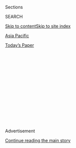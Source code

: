 <div id="app">

<div>

<div>

<div>

<div class="NYTAppHideMasthead css-1q2w90k e1suatyy0">

<div class="section css-ui9rw0 e1suatyy2">

<div class="css-eph4ug er09x8g0">

<div class="css-6n7j50">

</div>

<span class="css-1dv1kvn">Sections</span>

<div class="css-10488qs">

<span class="css-1dv1kvn">SEARCH</span>

</div>

[Skip to content](#site-content)[Skip to site index](#site-index)

</div>

<div id="masthead-section-label" class="css-1wr3we4 eaxe0e00">

[Asia
Pacific](https://www.nytimes3xbfgragh.onion/section/world/asia)

</div>

<div class="css-10698na e1huz5gh0">

</div>

</div>

<div id="masthead-bar-one" class="section hasLinks css-15hmgas e1csuq9d3">

<div class="css-uqyvli e1csuq9d0">

</div>

<div class="css-1uqjmks e1csuq9d1">

</div>

<div class="css-9e9ivx">

[](https://myaccount.nytimes3xbfgragh.onion/auth/login?response_type=cookie&client_id=vi)

</div>

<div class="css-1bvtpon e1csuq9d2">

[Today’s
Paper](https://www.nytimes3xbfgragh.onion/section/todayspaper)

</div>

</div>

</div>

</div>

<div data-aria-hidden="false">

<div id="site-content" data-role="main">

<div>

<div class="css-1aor85t" style="opacity:0.000000001;z-index:-1;visibility:hidden">

<div class="css-1hqnpie">

<div class="css-epjblv">

<span class="css-17xtcya">[Asia
Pacific](/section/world/asia)</span><span class="css-x15j1o">|</span><span class="css-fwqvlz">China
and North Korea Reveal Sudden, and Deep, Cracks in Their
Friendship</span>

</div>

<div class="css-k008qs">

<div class="css-1iwv8en">

<span class="css-18z7m18"></span>

<div>

</div>

</div>

<span class="css-1n6z4y">https://nyti.ms/2meFxuW</span>

<div class="css-1705lsu">

<div class="css-4xjgmj">

<div class="css-4skfbu" data-role="toolbar" data-aria-label="Social Media Share buttons, Save button, and Comments Panel with current comment count" data-testid="share-tools">

  - 
  - 
  - 
  - 
    
    <div class="css-6n7j50">
    
    </div>

  - 

</div>

</div>

</div>

</div>

</div>

</div>

<div class="css-13pd83m">

</div>

<div id="top-wrapper" class="css-1sy8kpn">

<div id="top-slug" class="css-l9onyx">

Advertisement

</div>

[Continue reading the main
story](#after-top)

<div class="ad top-wrapper" style="text-align:center;height:100%;display:block;min-height:250px">

<div id="top" class="place-ad" data-position="top" data-size-key="top">

</div>

</div>

<div id="after-top">

</div>

</div>

<div id="sponsor-wrapper" class="css-1hyfx7x">

<div id="sponsor-slug" class="css-19vbshk">

Supported by

</div>

[Continue reading the main
story](#after-sponsor)

<div id="sponsor" class="ad sponsor-wrapper" style="text-align:center;height:100%;display:block">

</div>

<div id="after-sponsor">

</div>

</div>

<div class="css-1vkm6nb ehdk2mb0">

# China and North Korea Reveal Sudden, and Deep, Cracks in Their Friendship

</div>

<div class="css-79elbk" data-testid="photoviewer-wrapper">

<div class="css-z3e15g" data-testid="photoviewer-wrapper-hidden">

</div>

<div class="css-1a48zt4 ehw59r15" data-testid="photoviewer-children">

![<span class="css-16f3y1r e13ogyst0" data-aria-hidden="true">A portrait
of Kim Jong-un, the North Korean leader, in Pyongyang last week.
President Xi Jinping of China is said to have low regard for Mr. Kim,
who has not visited China and is not known to have been
invited.</span><span class="css-cnj6d5 e1z0qqy90" itemprop="copyrightHolder"><span class="css-1ly73wi e1tej78p0">Credit...</span><span><span>Ed
Jones/Agence France-Presse — Getty
Images</span></span></span>](https://static01.graylady3jvrrxbe.onion/images/2017/02/25/world/25china-1/25china-1-articleInline.jpg?quality=75&auto=webp&disable=upscale)

</div>

</div>

<div class="css-xt80pu e12qa4dv0">

<div class="css-18e8msd">

<div class="css-vp77d3 epjyd6m0">

<div class="css-1baulvz">

By [<span class="css-1baulvz last-byline" itemprop="name">Jane
Perlez</span>](http://www.nytimes3xbfgragh.onion/by/jane-perlez)

</div>

</div>

  - Feb. 24,
    2017

  - 
    
    <div class="css-4xjgmj">
    
    <div class="css-d8bdto" data-role="toolbar" data-aria-label="Social Media Share buttons, Save button, and Comments Panel with current comment count" data-testid="share-tools">
    
      - 
      - 
      - 
      - 
        
        <div class="css-6n7j50">
        
        </div>
    
      - 
    
    </div>
    
    </div>

</div>

<div class="css-tk9fsr">

[阅读简体中文版](http://cn.nytimes3xbfgragh.onion/asia-pacific/20170227/china-north-korea-relations-kim-jong-un/ "Read in Simplified Chinese")

</div>

</div>

<div class="section meteredContent css-1r7ky0e" name="articleBody" itemprop="articleBody">

<div class="css-1fanzo5 StoryBodyCompanionColumn">

<div class="css-53u6y8">

BEIJING — For decades, North Korea could count on China as a loyal ally
despite the erratic behavior of the ruling Kim dynasty. Beijing held its
tongue, even as its neighbor engaged in saber rattling, nuclear testing
and bombastic threats.

But by this week, things may have gone too far, with [North Korea
unleashing a
tirade](https://www.nytimes3xbfgragh.onion/2017/02/23/world/asia/north-korea-china.html)
in which it deployed some of the most damning insults in its playbook,
accusing China of “dancing to the tune of the U.S.” and “styling itself
as a big power.”

Chinese observers of relations between the countries were left in
disbelief about how rapidly those ties have deteriorated, particularly
after Beijing decided to [cut off coal
imports](https://www.nytimes3xbfgragh.onion/2017/02/18/world/asia/north-korea-china-coal-imports-suspended.html)
that provide badly needed currency for the North’s economy.

“At first many people thought it was a fake commentary,” Cheng Xiaohe,
associate professor of international studies at Renmin University, said
of the tirade against China, published in the North’s state-run news
media on Thursday. “It is a big surprise that North Korea has launched
such a strong attack against China. I expected an angry reaction — but
not this strong.”

</div>

</div>

<div class="css-1fanzo5 StoryBodyCompanionColumn">

<div class="css-53u6y8">

The diatribe, carried by the Korean Central News Agency, came just
before the Malaysian government announced that [VX nerve
agent](https://www.nytimes3xbfgragh.onion/2017/02/24/world/asia/vx-nerve-agent-kim-jong-nam.html)
had killed Kim Jong-nam, the half brother of the North’s leader, Kim
Jong-un. North Korean agents are suspected of [masterminding the
attack](https://www.nytimes3xbfgragh.onion/2017/02/22/world/asia/kim-jong-nam-assassination-korea-malaysia.html).

</div>

</div>

<div class="css-79elbk" data-testid="photoviewer-wrapper">

<div class="css-z3e15g" data-testid="photoviewer-wrapper-hidden">

</div>

<div class="css-1a48zt4 ehw59r15" data-testid="photoviewer-children">

![<span class="css-16f3y1r e13ogyst0" data-aria-hidden="true">A silk
mill in Pyongyang this week. North Korea has a cash-starved economy that
could suffer from Beijing’s decision to cut off coal
imports.</span><span class="css-cnj6d5 e1z0qqy90" itemprop="copyrightHolder"><span class="css-1ly73wi e1tej78p0">Credit...</span><span>Ed
Jones/Agence France-Presse — Getty
Images</span></span>](https://static01.graylady3jvrrxbe.onion/images/2017/02/25/world/25china-2/25china-2-articleInline.jpg?quality=75&auto=webp&disable=upscale)

</div>

</div>

<div class="css-1fanzo5 StoryBodyCompanionColumn">

<div class="css-53u6y8">

The disclosure that a chemical weapon banned under international
treaties was used in the attack is sure to put more pressure on China’s
relations with North Korea, which some Chinese analysts say are at their
lowest point since the founding of the North as a separate country after
World War II.

The disclosure “makes things worse,” Mr. Cheng said. “It’s wrong to kill
the half brother. It’s more wrong to have used banned chemical agents.”

Earlier this month, the North issued a more indirect takedown of Beijing
in its government newspaper Minju Joson, signaling a growing rift.
Shortly afterward, China announced the suspension of coal imports.

</div>

</div>

<div class="css-1fanzo5 StoryBodyCompanionColumn">

<div class="css-53u6y8">

The burst of criticisms from Pyongyang — coupled with Beijing’s coal ban
— suggested boiling tensions between China’s president, Xi Jinping, 63,
who sees himself as a global leader, and Mr. Kim, 33, an eccentric
dictator.

Mr. Xi is said to have low regard for Mr. Kim, who has not visited China
and is not known to have been invited.

Despite past periods of turbulence, including under Mao Zedong, both
sides have more or less tried to preserve a polite public veneer of
amity. But the friendship was a myth, said Shen Zhihua, a professor of
history at East China Normal
University.

</div>

</div>

<div class="css-79elbk" data-testid="photoviewer-wrapper">

<div class="css-z3e15g" data-testid="photoviewer-wrapper-hidden">

</div>

<div class="css-1a48zt4 ehw59r15" data-testid="photoviewer-children">

<div class="css-1xdhyk6 erfvjey0">

<span class="css-1ly73wi e1tej78p0">Image</span>

<div class="css-zjzyr8">

<div data-testid="lazyimage-container" style="height:258.4561403508772px">

</div>

</div>

</div>

<span class="css-16f3y1r e13ogyst0" data-aria-hidden="true">The view
from the landmark Juche Tower in Pyongyang last week. The rift between
China and North Korea has emerged as the United States has pushed for
Beijing to do more to curb Pyongyang’s nuclear
ambitions.</span><span class="css-cnj6d5 e1z0qqy90" itemprop="copyrightHolder"><span class="css-1ly73wi e1tej78p0">Credit...</span><span>Ed
Jones/Agence France-Presse — Getty Images</span></span>

</div>

</div>

<div class="css-1fanzo5 StoryBodyCompanionColumn">

<div class="css-53u6y8">

The Chinese government has always viewed North Korea as a “vassal
country,” he said in an interview with Phoenix Television on Thursday,
shortly before the North Korean editorial was published.

“You can go through the People’s Daily from 1949 to this day, we have
never said a single word of ill, all words of praise,” about North
Korea, said Mr. Shen, who is one of China’s pre-eminent historians on
the North. “Meanwhile, the North Korean newspapers do not speak ill of
China.”

Even as the relationship has noticeably worsened in recent weeks, China
has maintained public restraint. An editorial in Global Times, a
state-run tabloid that sometimes reflects the thinking of senior
government officials, noted on Friday that the suspension of coal
imports was “fair” and in keeping with United Nations sanctions.

</div>

</div>

<div class="css-1fanzo5 StoryBodyCompanionColumn">

<div class="css-53u6y8">

The Chinese Foreign Ministry also kept up that facade. “China and North
Korea are friendly neighbors, and we are willing to work with the North
Korean side in joint efforts to develop healthy and stable relations,”
said Geng Shuang, the ministry spokesman.

The ministry also played down the significance of the [Malaysian
announcement that VX had been
used](https://www.nytimes3xbfgragh.onion/2017/02/23/world/asia/kim-jong-nam-vx-nerve-agent-.html)
in the killing of Kim Jong-nam.

“It is only a preliminary result published by Malaysia, and there is not
conclusion on this yet,” Mr. Geng
said.

</div>

</div>

<div class="css-79elbk" data-testid="photoviewer-wrapper">

<div class="css-z3e15g" data-testid="photoviewer-wrapper-hidden">

</div>

<div class="css-1a48zt4 ehw59r15" data-testid="photoviewer-children">

<div class="css-1xdhyk6 erfvjey0">

<span class="css-1ly73wi e1tej78p0">Image</span>

<div class="css-zjzyr8">

<div data-testid="lazyimage-container" style="height:258.4561403508772px">

</div>

</div>

</div>

<span class="css-16f3y1r e13ogyst0" data-aria-hidden="true">A
coal-powered power station in Pyongyang. China said it was ending
imports of North Korean coal because it had already met the quota
permitted under United Nations
sanctions.</span><span class="css-cnj6d5 e1z0qqy90" itemprop="copyrightHolder"><span class="css-1ly73wi e1tej78p0">Credit...</span><span>Ed
Jones/Agence France-Presse — Getty Images</span></span>

</div>

</div>

<div class="css-1fanzo5 StoryBodyCompanionColumn">

<div class="css-53u6y8">

It was not immediately clear how much China’s ban on coal imports would
affect North Korea’s ability to look after its population. And at least
publicly, China said that it was imposing the ban only because it had
already fulfilled its coal quota allowed under United Nations sanctions.

That seemed to suggest that Beijing may have already paid Pyongyang for
the coal it imported in the first 50 days of this year, money that would
go to the North’s cash-starved government, experts said.

The exposure of the deepening rift comes as the Trump administration has
been pressuring Beijing to use its leverage to curtail the [North’s
rapidly expanding nuclear weapons
program](https://www.nytimes3xbfgragh.onion/2017/02/17/world/asia/north-korea-nuclear-threat.html).

</div>

</div>

<div class="css-1fanzo5 StoryBodyCompanionColumn">

<div class="css-53u6y8">

In the last week, the American secretary of state, Rex Tillerson, has
spoken with China’s senior foreign policy official, Yang Jiechi, and the
Chinese foreign minister, Wang Yi, about North Korea.

President Trump has said China can do significantly more to persuade the
North to scale back its nuclear program, even as Beijing has told
Washington that it holds limited influence. The latest flare-up is
likely to further weaken that leverage, while illustrating the
resistance of Kim Jong-un to China’s arguments in favor of a
denuclearized Korean Peninsula.

“In terms of diplomacy, I see no solution,” said Yan Xuetong, the
director of the Institute of International Studies at Tsinghua
University. Mr. Yan, writing in the Chinese news media this week, said
that China had no choice but to accept the North as a nuclear-armed
state. That was because China had only two options: either a nuclear
North Korea that was friendly toward China or a nuclear North Korea that
was unfriendly, he wrote.

“I am very pessimistic about this issue,” Mr. Yan said.

</div>

</div>

</div>

<div>

</div>

<div>

</div>

<div>

</div>

<div>

<div id="bottom-wrapper" class="css-1ede5it">

<div id="bottom-slug" class="css-l9onyx">

Advertisement

</div>

[Continue reading the main
story](#after-bottom)

<div id="bottom" class="ad bottom-wrapper" style="text-align:center;height:100%;display:block;min-height:90px">

</div>

<div id="after-bottom">

</div>

</div>

</div>

</div>

</div>

## Site Index

<div>

</div>

## Site Information Navigation

  - [© <span>2020</span> <span>The New York Times
    Company</span>](https://help.nytimes3xbfgragh.onion/hc/en-us/articles/115014792127-Copyright-notice)

<!-- end list -->

  - [NYTCo](https://www.nytco.com/)
  - [Contact
    Us](https://help.nytimes3xbfgragh.onion/hc/en-us/articles/115015385887-Contact-Us)
  - [Work with us](https://www.nytco.com/careers/)
  - [Advertise](https://nytmediakit.com/)
  - [T Brand Studio](http://www.tbrandstudio.com/)
  - [Your Ad
    Choices](https://www.nytimes3xbfgragh.onion/privacy/cookie-policy#how-do-i-manage-trackers)
  - [Privacy](https://www.nytimes3xbfgragh.onion/privacy)
  - [Terms of
    Service](https://help.nytimes3xbfgragh.onion/hc/en-us/articles/115014893428-Terms-of-service)
  - [Terms of
    Sale](https://help.nytimes3xbfgragh.onion/hc/en-us/articles/115014893968-Terms-of-sale)
  - [Site
    Map](https://spiderbites.nytimes3xbfgragh.onion)
  - [Help](https://help.nytimes3xbfgragh.onion/hc/en-us)
  - [Subscriptions](https://www.nytimes3xbfgragh.onion/subscription?campaignId=37WXW)

</div>

</div>

</div>

</div>
